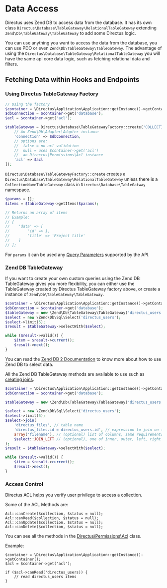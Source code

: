 # Data Access

Directus uses Zend DB to access data from the database. It has its own class `Directus\Database\TableGateway\RelationalTableGateway` extending `Zend\Db\TableGateway\TableGateway` to add some Directus logic.

You can use anything you want to access the data from the database, you can use PDO or even `Zend\Db\TableGateway\TableGateway`. The advantage of using the `Directus\Database\TableGateway\RelationalTableGateway` you will have the same api core data logic, such as fetching relational data and filters.

## Fetching Data within Hooks and Endpoints

### Using Directus TableGateway Factory

```php
// Using the factory
$container = \Directus\Application\Application::getInstance()->getContainer();
$dbConnection = $container->get('database');
$acl = $container->get('acl');

$tableGateway = Directus\Database\TableGatewayFactory::create('COLLECTION_NAME', [
    // An Zend\Db\Adapter\Adapter instance
    'connection' => $dbConnection,
    // options are:
    //  false = no acl validation
    //  null = uses $container->get('acl')
    //  an Directus\Permissions\Acl instance
    'acl' => $acl
]);
```

`Directus\Database\TableGatewayFactory::create` creates a `Directus\Database\TableGateway\RelationalTableGateway` unless there is a `CollectionNameTableGateway` class in `Directus\Database\TableGatway` namespace.


```php
$params = [];
$items = $tableGateway->getItems($params);

// Returns an array of items
// Example:
// [
//    'data' => [
//        'id' => 1,
//        'title' => 'Project title'
//    ]
// ];
```

For `params` it can be used any [Query Parameters](https://github.com/directus/docs/blob/master/api/reference.md#query-parameters) supported by the API.

### Zend DB TableGateway

If you want to create your own custom queries using the Zend DB TableGateway gives you more flexibility, you can either use the TableGateway created by Directus TableGateway factory above, or create a instance of `Zend\Db\TableGateway\TableGateway`.


```php
$container = \Directus\Application\Application::getInstance()->getContainer();
$dbConnection = $container->get('database');
$tableGateway = new \Zend\Db\TableGateway\TableGateway('directus_users', $dbConnection);
$select = new \Zend\Db\Sql\Select('directus_users');
$select->limit(5);
$result = $tableGateway->selectWith($select);

while ($result->valid()) {
    $item = $result->current();
    $result->next();
}
```

You can read the [Zend DB 2 Documentation](https://framework.zend.com/manual/2.2/en/modules/zend.db.sql.html) to know more about how to use Zend DB to select data.

All the Zend DB TableGateway methods are available to use such as [creating joins](https://framework.zend.com/manual/2.2/en/modules/zend.db.sql.html#join).

```php
$container = \Directus\Application\Application::getInstance()->getContainer();
$dbConnection = $container->get('database');

$tableGateway = new \Zend\Db\TableGateway\TableGateway('directus_users', $dbConnection);

$select = new \Zend\Db\Sql\Select('directus_users');
$select->limit(5);
$select->join(
    'directus_files', // table name
    'directus_files.id = directus_users.id', // expression to join on (will be quoted by platform object before insertion),
    array('filename'), // (optional) list of columns, same requirements as columns() above
    $select::JOIN_LEFT // (optional), one of inner, outer, left, right also represented by constants in the API
);
$result = $tableGateway->selectWith($select);

while ($result->valid()) {
    $item = $result->current();
    $result->next();
}
```

### Access Control

Directus ACL helps you verify user privilege to access a collection.

Some of the ACL Methods are:

```
Acl::canCreate($collection, $status = null);
Acl::canRead($collection, $status = null);
Acl::canUpdate($collection, $status = null);
Acl::canDelete($collection, $status = null);
```

You can see all the methods in the [Directus\Permissions\Acl](https://github.com/directus/api/blob/master/src/core/Directus/Permissions/Acl.php) class.

Example:

```
$container = \Directus\Application\Application::getInstance()->getContainer();
$acl = $container->get('acl');

if ($acl->canRead('directus_users)) {
    // read directus_users items
}
```